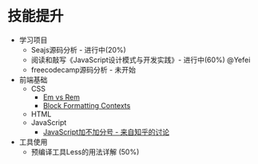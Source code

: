 # 技能提升


- 学习项目
	- Seajs源码分析 - 进行中(20%) 
	- 阅读和敲写《JavaScript设计模式与开发实践》- 进行中(60%) @Yefei
	- freecodecamp源码分析 - 未开始
- 前端基础
	- CSS
		- [Em vs Rem](http://webdesign.tutsplus.com/tutorials/comprehensive-guide-when-to-use-em-vs-rem--cms-23984)
		- [Block Formatting Contexts](http://www.sitepoint.com/understanding-block-formatting-contexts-in-css/) 
	- HTML
	- JavaScript
		- [JavaScript加不加分号 - 来自知乎的讨论](http://www.zhihu.com/question/20298345)
- 工具使用
	- 预编译工具Less的用法详解 (50%)

